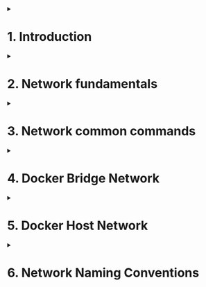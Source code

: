 <details>
<summary><h1>1. Introduction</h1></summary>
  


</details>



<details>
<summary><h1>2. Network fundamentals</h1></summary>
  
[Network basics](https://zhuanlan.zhihu.com/p/65226634).

> [!NOTE]
> Interview Question: When you enter a URL in your browser and hit Enter, what heppens in the back?

[How Does the Internet Work: A Step-by-Step Pictorial](https://www.hp.com/us-en/shop/tech-takes/how-does-the-internet-work).

[互联网的工作原理是什么？](https://www.zhihu.com/question/315054213).

[互联网是如何工作的？](https://tutorial.djangogirls.org/zh/how_the_internet_works/).

[互联网工作原理](https://zhuanlan.zhihu.com/p/137659105).

[Analysis from the perspective of data packets](https://www.homenethowto.com/advanced-topics/traffic-example-the-full-picture/).
</details>



<details>
<summary><h1>3. Network common commands</h1></summary>

- check ip address
```
ipconfig    #windows

ifconfig    #Linux
ip addr
```
- check ip connection
```
ping
```

- telnet command, check port connection
```
telnet 
```

- traceroute
```
tracepath      # in Linux

tracert.exe    # in Windows
```

- curl command
[Curl instructions](https://www.ruanyifeng.com/blog/2019/09/curl-reference.html).

</details>



<details>
<summary><h1>4. Docker Bridge Network</h1></summary>
  


</details>



<details>
<summary><h1>5. Docker Host Network</h1></summary>
  


</details>

<details>
<summary><h1>6. Network Naming Conventions</h1></summary>
  


</details>
